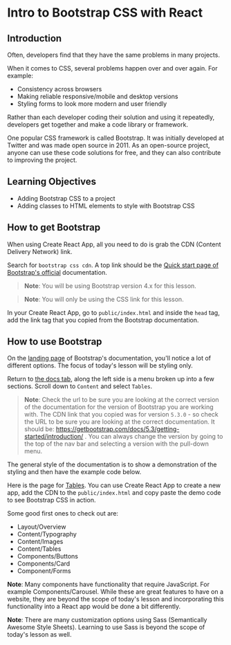 # Intro to Bootstrap CSS with React

## Introduction

Often, developers find that they have the same problems in many projects.

When it comes to CSS, several problems happen over and over again. For example:

- Consistency across browsers
- Making reliable responsive/mobile and desktop versions
- Styling forms to look more modern and user friendly

Rather than each developer coding their solution and using it repeatedly, developers get together and make a code library or framework.

One popular CSS framework is called Bootstrap. It was initially developed at Twitter and was made open source in 2011. As an open-source project, anyone can use these code solutions for free, and they can also contribute to improving the project.

## Learning Objectives

- Adding Bootstrap CSS to a project
- Adding classes to HTML elements to style with Bootstrap CSS

## How to get Bootstrap

When using Create React App, all you need to do is grab the CDN (Content Delivery Network) link.

Search for `bootstrap css cdn`. A top link should be the [Quick start page of Bootstrap's official](https://getbootstrap.com/docs/4.3/getting-started/introduction/) documentation.

> **Note**: You will be using Bootstrap version 4.x for this lesson.

> **Note**: You will only be using the CSS link for this lesson.

In your Create React App, go to `public/index.html` and inside the `head` tag, add the link tag that you copied from the Bootstrap documentation.

## How to use Bootstrap

On the [landing page](https://getbootstrap.com) of Bootstrap's documentation, you'll notice a lot of different options. The focus of today's lesson will be styling only.

Return to [the docs tab](https://getbootstrap.com/docs/5.3/getting-started/introduction/), along the left side is a menu broken up into a few sections. Scroll down to `Content` and select `Tables`.

> **Note**: Check the url to be sure you are looking at the correct version of the documentation for the version of Bootstrap you are working with. The CDN link that you copied was for version `5.3.0` - so check the URL to be sure you are looking at the correct documentation. It should be: https://getbootstrap.com/docs/5.3/getting-started/introduction/ . You can always change the version by going to the top of the nav bar and selecting a version with the pull-down menu.

The general style of the documentation is to show a demonstration of the styling and then have the example code below.

Here is the page for [Tables](https://getbootstrap.com/docs/4.3/content/tables/). You can use Create React App to create a new app, add the CDN to the `public/index.html` and copy paste the demo code to see Bootstrap CSS in action.

Some good first ones to check out are:

- Layout/Overview
- Content/Typography
- Content/Images
- Content/Tables
- Components/Buttons
- Components/Card
- Component/Forms

**Note**: Many components have functionality that require JavaScript. For example Components/Carousel. While these are great features to have on a website, they are beyond the scope of today's lesson and incorporating this functionality into a React app would be done a bit differently.

**Note**: There are many customization options using Sass (Semantically Awesome Style Sheets). Learning to use Sass is beyond the scope of today's lesson as well.
